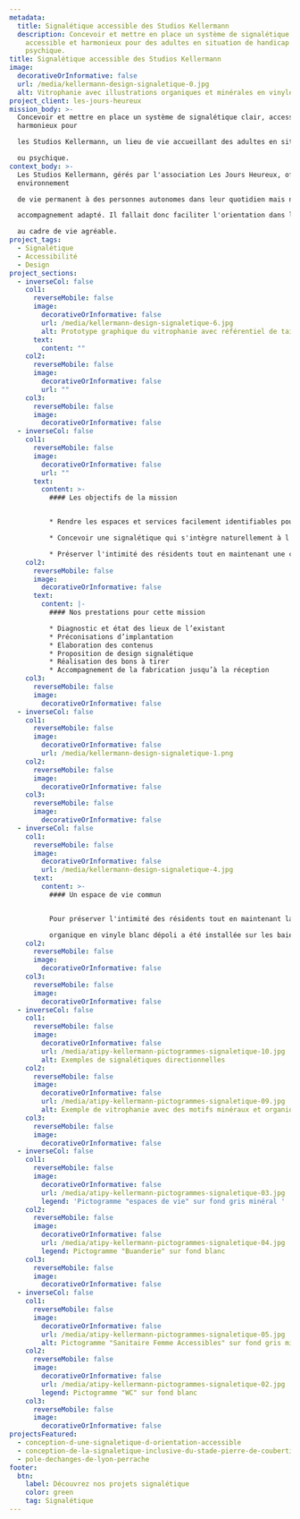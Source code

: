 ```yaml
---
metadata:
  title: Signalétique accessible des Studios Kellermann
  description: Concevoir et mettre en place un système de signalétique clair,
    accessible et harmonieux pour des adultes en situation de handicap mental ou
    psychique.
title: Signalétique accessible des Studios Kellermann
image:
  decorativeOrInformative: false
  url: /media/kellermann-design-signaletique-0.jpg
  alt: Vitrophanie avec illustrations organiques et minérales en vinyle blanc
project_client: les-jours-heureux
mission_body: >-
  Concevoir et mettre en place un système de signalétique clair, accessible et
  harmonieux pour

  les Studios Kellermann, un lieu de vie accueillant des adultes en situation de handicap mental

  ou psychique.
context_body: >-
  Les Studios Kellermann, gérés par l'association Les Jours Heureux, offrent un
  environnement

  de vie permanent à des personnes autonomes dans leur quotidien mais nécessitant un

  accompagnement adapté. Il fallait donc faciliter l'orientation dans l’établissement et contribuer

  au cadre de vie agréable.
project_tags:
  - Signalétique
  - Accessibilité
  - Design
project_sections:
  - inverseCol: false
    col1:
      reverseMobile: false
      image:
        decorativeOrInformative: false
        url: /media/kellermann-design-signaletique-6.jpg
        alt: Prototype graphique du vitrophanie avec référentiel de taille humain
      text:
        content: ""
    col2:
      reverseMobile: false
      image:
        decorativeOrInformative: false
        url: ""
    col3:
      reverseMobile: false
      image:
        decorativeOrInformative: false
  - inverseCol: false
    col1:
      reverseMobile: false
      image:
        decorativeOrInformative: false
        url: ""
      text:
        content: >-
          #### Les objectifs de la mission


          * Rendre les espaces et services facilement identifiables pour les résidents.

          * Concevoir une signalétique qui s'intègre naturellement à l'environnement de vie, en évitant tout aspect intrusif ou institutionnel.

          * Préserver l'intimité des résidents tout en maintenant une certaine ouverture sur l'extérieur.
    col2:
      reverseMobile: false
      image:
        decorativeOrInformative: false
      text:
        content: |-
          #### Nos prestations pour cette mission

          * Diagnostic et état des lieux de l’existant
          * Préconisations d’implantation
          * Elaboration des contenus  
          * Proposition de design signalétique
          * Réalisation des bons à tirer
          * Accompagnement de la fabrication jusqu’à la réception
    col3:
      reverseMobile: false
      image:
        decorativeOrInformative: false
  - inverseCol: false
    col1:
      reverseMobile: false
      image:
        decorativeOrInformative: false
        url: /media/kellermann-design-signaletique-1.png
    col2:
      reverseMobile: false
      image:
        decorativeOrInformative: false
    col3:
      reverseMobile: false
      image:
        decorativeOrInformative: false
  - inverseCol: false
    col1:
      reverseMobile: false
      image:
        decorativeOrInformative: false
        url: /media/kellermann-design-signaletique-4.jpg
      text:
        content: >-
          #### Un espace de vie commun


          Pour préserver l'intimité des résidents tout en maintenant la luminosité, une vitrophanie

          organique en vinyle blanc dépoli a été installée sur les baies vitrées sur plus de 20 m linéaire, créant ainsi un filtre visuel discret et élégant.
    col2:
      reverseMobile: false
      image:
        decorativeOrInformative: false
    col3:
      reverseMobile: false
      image:
        decorativeOrInformative: false
  - inverseCol: false
    col1:
      reverseMobile: false
      image:
        decorativeOrInformative: false
        url: /media/atipy-kellermann-pictogrammes-signaletique-10.jpg
        alt: Exemples de signalétiques directionnelles
    col2:
      reverseMobile: false
      image:
        decorativeOrInformative: false
        url: /media/atipy-kellermann-pictogrammes-signaletique-09.jpg
        alt: Exemple de vitrophanie avec des motifs minéraux et organiques
    col3:
      reverseMobile: false
      image:
        decorativeOrInformative: false
  - inverseCol: false
    col1:
      reverseMobile: false
      image:
        decorativeOrInformative: false
        url: /media/atipy-kellermann-pictogrammes-signaletique-03.jpg
        legend: 'Pictogramme "espaces de vie" sur fond gris minéral '
    col2:
      reverseMobile: false
      image:
        decorativeOrInformative: false
        url: /media/atipy-kellermann-pictogrammes-signaletique-04.jpg
        legend: Pictogramme "Buanderie" sur fond blanc
    col3:
      reverseMobile: false
      image:
        decorativeOrInformative: false
  - inverseCol: false
    col1:
      reverseMobile: false
      image:
        decorativeOrInformative: false
        url: /media/atipy-kellermann-pictogrammes-signaletique-05.jpg
        alt: Pictogramme "Sanitaire Femme Accessibles" sur fond gris minéral
    col2:
      reverseMobile: false
      image:
        decorativeOrInformative: false
        url: /media/atipy-kellermann-pictogrammes-signaletique-02.jpg
        legend: Pictogramme "WC" sur fond blanc
    col3:
      reverseMobile: false
      image:
        decorativeOrInformative: false
projectsFeatured:
  - conception-d-une-signaletique-d-orientation-accessible
  - conception-de-la-signaletique-inclusive-du-stade-pierre-de-coubertin
  - pole-dechanges-de-lyon-perrache
footer:
  btn:
    label: Découvrez nos projets signalétique
    color: green
    tag: Signalétique
---
```

